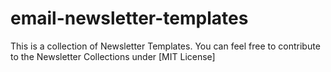 # email-newsletter-templates
This is a collection of Newsletter Templates. You can feel free to contribute to the Newsletter Collections under [MIT License]
